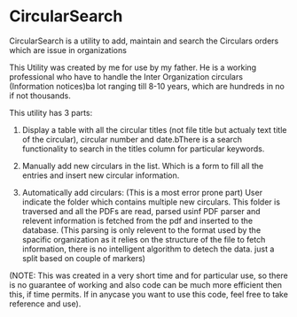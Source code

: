 CircularSearch
==============

CircularSearch is a utility to add, maintain and search the Circulars orders which are issue in organizations

This Utility was created by me for use by my father. He is a working professional who have to handle the Inter Organization circulars (Information notices)ba lot ranging till 8-10 years, which are hundreds in no if not thousands. 

This utility has 3 parts:

1. Display a table with all the circular titles (not file title but actualy text title of the circular), circular number and date.bThere is a search functionality to search in the titles column for particular keywords.

2. Manually add new circulars in the list. Which is a form to fill all the entries and insert new circular information.

3. Automatically add circulars: (This is a most error prone part) User indicate the folder which contains multiple new circulars. This folder is traversed and all the PDFs are read, parsed usinf PDF parser and relevent information is fetched from the pdf and inserted to the database. (This parsing is only relevent to the format used by the spacific organization as it relies on the structure of the file to fetch information, there is no intelligent algorithm to detech the data. just a split based on couple of markers)

(NOTE: This was created in a very short time and for particular use, so there is no guarantee of working and also code can be much more efficient then this, if time permits. If in anycase you want to use this code, feel free to take reference and use).

   
